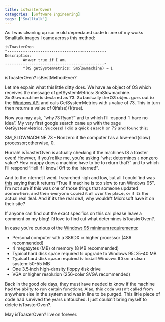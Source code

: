 ```yaml
---
title: isToasterOven?
categories: [Software Engineering]
tags: ['Smalltalk']
---
```



As I was cleaning up some old depreciated code in one of my works Smalltalk images I came across this method:
```smalltalk
isToasterOven
"---------------------------------------------
Description:
        Answer true if I am.
---------------------------------------------"
        ^(OS getSystemMetrics: SmSlowmachine) = 1
```

isToasterOven? isBestMethodEver?

Let me explain what this little ditty does. We have an object of OS which receives the message of getSystemMetrics: SmSlowmachine. SmSlowmachine is declared as 73. So basically the OS object goes out to the [Windows API][1] and calls GetSystemMetrics with a value of 73. This in turn then returns a value of 0(false)/1(true).

 [1]: http://en.wikipedia.org/wiki/Windows_API

Now you may ask, “why 73 Ryan?” and to which I’ll respond “I have no idea”. My very first google search came up with the page [GetSystemMetrics][2]. Success! I did a quick search on 73 and found this:

 [2]: http://msdn.microsoft.com/en-us/library/ms724385(VS.85).aspx

SM_SLOWMACHINE 73 – Nonzero if the computer has a low-end (slow) processor; otherwise, 0.

Hurrah! isToasterOven is actually checking if the machines IS a toaster oven! However, if you’re like me, you’re asking “what determines a nonzero value? How crappy does a machine have to be to return that?” and to which I’ll respond “Hell if I know! Off to the internet!”.

And to the internet I went. I searched high and low, but all I could find was [this][3] saying that it returns “True if machine is too slow to run Windows 95″. I’m not sure if this was one of those things that someone updated somewhere, and then everyone copied it all over the place, or if it’s the actual real deal. And if it’s the real deal, why wouldn’t Microsoft have it on their site?

 [3]: http://lbpe.wikispaces.com/GetSystemMetrics

If anyone can find out the exact specifics on this call please leave a comment on my blog! I’d love to find out what determines isToasterOven?.

In case you’re curious of the [Windows 95 minimum requirements][4]:

 [4]: http://support.microsoft.com/kb/138349

*   Personal computer with a 386DX or higher processor (486 recommended)
*   4 megabytes (MB) of memory (8 MB recommended)
*   Typical hard disk space required to upgrade to Windows 95: 35-40 MB 
*   Typical hard disk space required to install Windows 95 on a clean system: 50-55 MB 
*   One 3.5-inch high-density floppy disk drive
*   VGA or higher resolution (256-color SVGA recommended)

Back in the good ole days, they must have needed to know if the machine had the ability to run certain functions. Alas, this code wasn’t called from anywhere else in the system and was in line to be purged. This little piece of code had survived the years untouched. I just couldn’t bring myself to delete isToasterOven?.

May isToasterOven? live on forever.